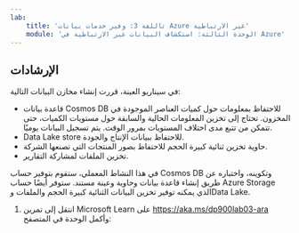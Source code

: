 ```yaml
---
lab:
    title: 'تاللفة 3: وفير خدمات بيانات Azure غير الارتباطية'
    module: 'الوحدة الثالثة: استكشاف البيانات غير الارتباطية في Azure'
---
```


## الإرشادات
في سيناريو العينة، قررت إنشاء مخازن البيانات التالية:

* قاعدة بيانات Cosmos DB للاحتفاظ بمعلومات حول كميات العناصر الموجودة في المخزون. تحتاج إلى تخزين المعلومات الحالية والسابقة حول مستويات الكميات، حتى تتمكن من تتبع مدى اختلاف المستويات بمرور الوقت. يتم تسجيل البيانات يوميًا.
* Data Lake store للاحتفاظ ببيانات الإنتاج والجودة.
* حاوية تخزين ثنائية كبيرة الحجم للاحتفاظ بصور المنتجات التي تصنعها الشركة.
* تخزين الملفات لمشاركة التقارير.

في هذا النشاط المعملي، ستقوم بتوفير حساب Cosmos DB وتكوينه، واختباره عن طريق إنشاء قاعدة بيانات وحاوية وعينة مستند. ستوفر أيضًا حساب Azure Storage الذي يمكنه توفير تخزين البيانات الثنائية كبيرة الحجم والملفات وData Lake.

1.	انتقل إلى تمرين Microsoft Learn على https://aka.ms/dp900lab03-ara وأكمل الوحدة في المتصفح: 
